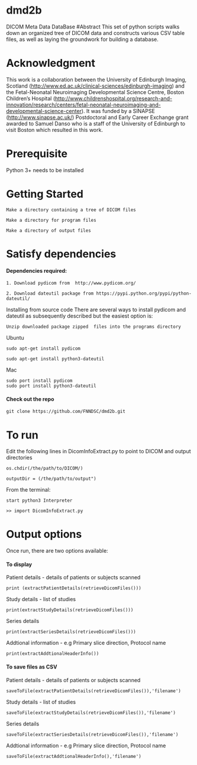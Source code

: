 # dmd2b
DICOM Meta Data DataBase 
#Abstract
This set of python scripts walks down an organized tree of DICOM data and constructs various CSV table files, as well as laying the groundwork for building a database.

# Acknowledgment
This work is a collaboration between the University of Edinburgh Imaging, Scotland (http://www.ed.ac.uk/clinical-sciences/edinburgh-imaging) and the Fetal-Neonatal Neuroimaging Developmental Science Centre, Boston Children’s Hospital (http://www.childrenshospital.org/research-and-innovation/research/centers/fetal-neonatal-neuroimaging-and-developmental-science-center). It was funded by a SINAPSE (http://www.sinapse.ac.uk/) Postdoctoral and Early Career Exchange grant awarded to Samuel Danso who is a staff of the University of Edinburgh to visit Boston which resulted in this work. 




# Prerequisite   
Python 3+ needs to be installed 

# Getting Started
```
Make a directory containing a tree of DICOM files

Make a directory for program files 

Make a directory of output files
```

# Satisfy dependencies

#### Dependencies required:
```
1. Download pydicom from  http://www.pydicom.org/

2. Download dateutil package from https://pypi.python.org/pypi/python-dateutil/
```
Installing from source code
There are several ways to install pydicom and dateutil as subsequently described  but the easiest option is:
```
Unzip downloaded package zipped  files into the programs directory
```

Ubuntu
```
sudo apt-get install pydicom

sudo apt-get install python3-dateutil

```

Mac
```
sudo port install pydicom
sudo port install python3-dateutil
```

#### Check out the repo

```
git clone https://github.com/FNNDSC/dmd2b.git
```

# To run

Edit the following lines in DicomInfoExtract.py  to point to DICOM and output directories

```
os.chdir(/the/path/to/DICOM/)

outputDir = (/the/path/to/output")

```
From the terminal:
```
start python3 Interpreter

>> import DicomInfoExtract.py
```

# Output options
Once run, there are two options available:

#### To display 
Patient details - details of patients or subjects scanned
```
print (extractPatientDetails(retrieveDicomFiles()))
```
Study details - list of studies 
```
print(extractStudyDetails(retrieveDicomFiles()))
```

Series details
```
print(extractSeriesDetails(retrieveDicomFiles()))
```
Addtional information - e.g Primary slice direction, Protocol name
```
print(extractAddtionalHeaderInfo())
```

#### To save files as CSV
Patient details - details of patients or subjects scanned
```
saveToFile(extractPatientDetails(retrieveDicomFiles()),'filename')

```

Study details - list of studies 
```
saveToFile(extractStudyDetails(retrieveDicomFiles()),'filename')
```
Series details
```
saveToFile(extractSeriesDetails(retrieveDicomFiles()),'filename')
```
Addtional information - e.g Primary slice direction, Protocol name
```
saveToFile(extractAddtionalHeaderInfo(),'filename')
```


